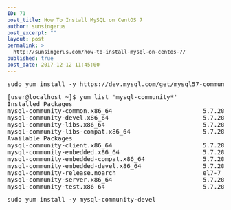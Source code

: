 ```yaml
---
ID: 71
post_title: How To Install MySQL on CentOS 7
author: sunsingerus
post_excerpt: ""
layout: post
permalink: >
  http://sunsingerus.com/how-to-install-mysql-on-centos-7/
published: true
post_date: 2017-12-12 11:45:00
---
```

<pre class="prettyprint">
sudo yum install -y https://dev.mysql.com/get/mysql57-community-release-el7-11.noarch.rpm
</pre>

<pre class="prettyprint">
[user@localhost ~]$ yum list 'mysql-community*'
Installed Packages
mysql-community-common.x86_64                         5.7.20-1.el7                @mysql57-community
mysql-community-devel.x86_64                          5.7.20-1.el7                @mysql57-community
mysql-community-libs.x86_64                           5.7.20-1.el7                @mysql57-community
mysql-community-libs-compat.x86_64                    5.7.20-1.el7                @mysql57-community
Available Packages
mysql-community-client.x86_64                         5.7.20-1.el7                mysql57-community
mysql-community-embedded.x86_64                       5.7.20-1.el7                mysql57-community
mysql-community-embedded-compat.x86_64                5.7.20-1.el7                mysql57-community
mysql-community-embedded-devel.x86_64                 5.7.20-1.el7                mysql57-community
mysql-community-release.noarch                        el7-7                       mysql57-community
mysql-community-server.x86_64                         5.7.20-1.el7                mysql57-community
mysql-community-test.x86_64                           5.7.20-1.el7                mysql57-community
</pre>

<pre class="prettyprint">
sudo yum install -y mysql-community-devel
</pre>